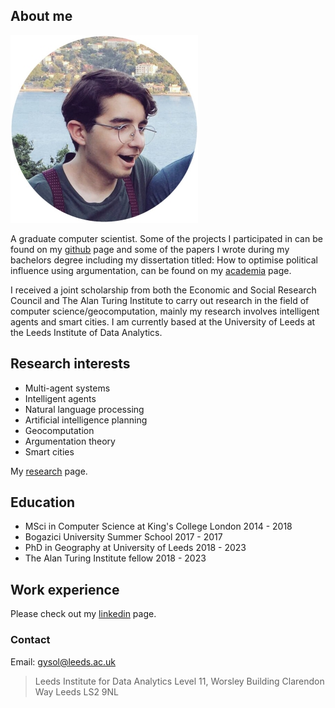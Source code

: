 ## About me
![image of me](my_image.jpg)

A graduate computer scientist. Some of the projects I participated in can be found on my [github](https://github.com/SenatorCorvix) page and some of the papers I wrote during my bachelors degree including my dissertation titled: How to optimise political influence using argumentation, can be found on my [academia](https://kcl.academia.edu/SedarOlmez) page. 

I received a joint scholarship from both the Economic and Social Research Council and The Alan Turing Institute to carry out research in the field of computer science/geocomputation, mainly my research involves intelligent agents and smart cities. I am currently based at the University of Leeds at the Leeds Institute of Data Analytics. 

## Research interests
- Multi-agent systems
- Intelligent agents
- Natural language processing
- Artificial intelligence planning
- Geocomputation
- Argumentation theory
- Smart cities

My [research](research_page.md) page. 

## Education
- MSci in Computer Science at King's College London 2014 - 2018
- Bogazici University Summer School 2017 - 2017
- PhD in Geography at University of Leeds 2018 - 2023
- The Alan Turing Institute fellow 2018 - 2023

## Work experience
Please check out my [linkedin](https://www.linkedin.com/in/sedar-olmez-44549a133/) page.

### Contact
Email: gysol@leeds.ac.uk
> Leeds Institute for Data Analytics
> Level 11, Worsley Building
> Clarendon Way
> Leeds
> LS2 9NL
